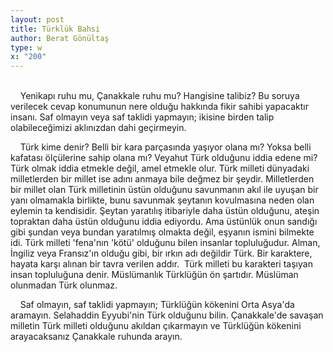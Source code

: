 ```yaml
---
layout: post
title: Türklük Bahsi
author: Berat Gönültaş
type: w
x: "200"
---
```

<br/>
&nbsp;&nbsp;&nbsp;&nbsp;Yenikapı ruhu mu, Çanakkale ruhu mu? Hangisine talibiz? Bu soruya verilecek cevap konumunun nere olduğu hakkında fikir sahibi yapacaktır insanı. Saf olmayın veya saf taklidi yapmayın; ikisine birden talip olabileceğimizi aklınızdan dahi geçirmeyin.

&nbsp;&nbsp;&nbsp;&nbsp;Türk kime denir? Belli bir kara parçasında yaşıyor olana mı? Yoksa belli kafatası ölçülerine sahip olana mı? Veyahut Türk olduğunu iddia edene mi? Türk olmak iddia etmekle değil, amel etmekle olur. Türk milleti dünyadaki milletlerden bir millet ise adını anmaya bile değmez bir şeydir. Milletlerden bir millet olan Türk milletinin üstün olduğunu savunmanın akıl ile uyuşan bir yanı olmamakla birlikte, bunu savunmak şeytanın kovulmasına neden olan eylemin ta kendisidir. Şeytan yaratılış itibariyle daha üstün olduğunu, ateşin topraktan daha üstün olduğunu iddia ediyordu. Ama üstünlük onun sandığı gibi şundan veya bundan yaratılmış olmakta değil, eşyanın ismini bilmekte idi. Türk milleti 'fena'nın 'kötü' olduğunu bilen insanlar topluluğudur. Alman, İngiliz veya Fransız'ın olduğu gibi, bir ırkın adı değildir Türk. Bir karaktere,  hayata karşı alınan bir tavra verilen addır.  Türk milleti bu karakteri taşıyan insan topluluğuna denir. Müslümanlık Türklüğün ön şartıdır. Müslüman olunmadan Türk olunmaz.

&nbsp;&nbsp;&nbsp;&nbsp;Saf olmayın, saf taklidi yapmayın; Türklüğün kökenini Orta Asya'da aramayın. Selahaddin Eyyubi'nin Türk olduğunu bilin. Çanakkale'de savaşan milletin Türk milleti olduğunu akıldan çıkarmayın ve Türklüğün kökenini arayacaksanız Çanakkale ruhunda arayın.
